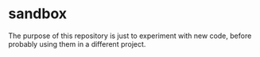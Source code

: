 # sandbox

The purpose of this repository is just to experiment with new code, before probably using them in a different project.
